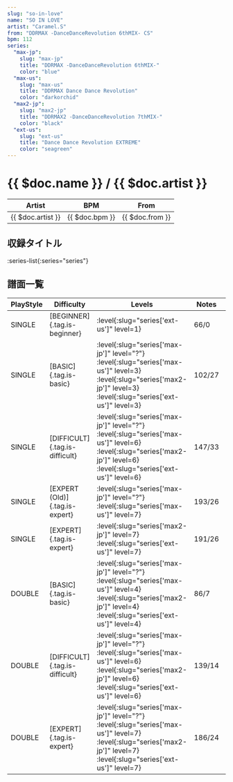 ```yaml
---
slug: "so-in-love"
name: "SO IN LOVE"
artist: "Caramel.S"
from: "DDRMAX -DanceDanceRevolution 6thMIX- CS"
bpm: 112
series:
  "max-jp":
    slug: "max-jp"
    title: "DDRMAX -DanceDanceRevolution 6thMIX-"
    color: "blue"
  "max-us":
    slug: "max-us"
    title: "DDRMAX Dance Dance Revolution"
    color: "darkorchid"
  "max2-jp":
    slug: "max2-jp"
    title: "DDRMAX2 -DanceDanceRevolution 7thMIX-"
    color: "black"
  "ext-us":
    slug: "ext-us"
    title: "Dance Dance Revolution EXTREME"
    color: "seagreen"
---
```


# {{ $doc.name }} / {{ $doc.artist }}

|Artist|BPM|From|
|------|---|----|
|{{ $doc.artist }}|{{ $doc.bpm }}|{{ $doc.from }}|

## 収録タイトル

:series-list{:series="series"}

## 譜面一覧

|PlayStyle|Difficulty|Levels|Notes|Movie|
|---------|----------|------|-----|-----|
|SINGLE|[BEGINNER]{.tag.is-beginner}|:level{:slug="series['ext-us']" level=1}|66/0||
|SINGLE|[BASIC]{.tag.is-basic}|:level{:slug="series['max-jp']" level="?"} :level{:slug="series['max-us']" level=3} :level{:slug="series['max2-jp']" level=3} :level{:slug="series['ext-us']" level=3}|102/27||
|SINGLE|[DIFFICULT]{.tag.is-difficult}|:level{:slug="series['max-jp']" level="?"} :level{:slug="series['max-us']" level=6} :level{:slug="series['max2-jp']" level=6} :level{:slug="series['ext-us']" level=6}|147/33||
|SINGLE|[EXPERT (Old)]{.tag.is-expert}|:level{:slug="series['max-jp']" level="?"} :level{:slug="series['max-us']" level=7}|193/26||
|SINGLE|[EXPERT]{.tag.is-expert}|:level{:slug="series['max2-jp']" level=7} :level{:slug="series['ext-us']" level=7}|191/26||
|DOUBLE|[BASIC]{.tag.is-basic}|:level{:slug="series['max-jp']" level="?"} :level{:slug="series['max-us']" level=4} :level{:slug="series['max2-jp']" level=4} :level{:slug="series['ext-us']" level=4}|86/7||
|DOUBLE|[DIFFICULT]{.tag.is-difficult}|:level{:slug="series['max-jp']" level="?"} :level{:slug="series['max-us']" level=6} :level{:slug="series['max2-jp']" level=6} :level{:slug="series['ext-us']" level=6}|139/14||
|DOUBLE|[EXPERT]{.tag.is-expert}|:level{:slug="series['max-jp']" level="?"} :level{:slug="series['max-us']" level=7} :level{:slug="series['max2-jp']" level=7} :level{:slug="series['ext-us']" level=7}|186/24||
